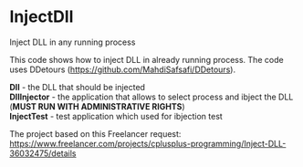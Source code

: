 # InjectDll
 Inject DLL in any running process
 
 This code shows how to inject DLL in already running process. The code uses DDetours (https://github.com/MahdiSafsafi/DDetours).
 
 **Dll** - the DLL that should be injected  
 **DllInjector** - the application that allows to select process and ibject the DLL (**MUST RUN WITH ADMINISTRATIVE RIGHTS**)  
 **InjectTest** - test application which used for ibjection test
 
 The project based on this Freelancer request: https://www.freelancer.com/projects/cplusplus-programming/Inject-DLL-36032475/details

